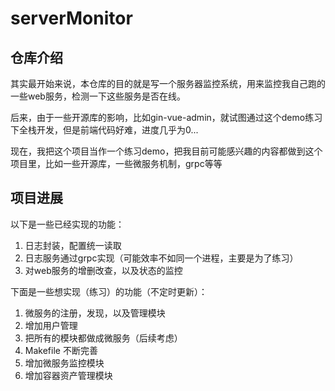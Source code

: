 # serverMonitor

## 仓库介绍

其实最开始来说，本仓库的目的就是写一个服务器监控系统，用来监控我自己跑的一些web服务，检测一下这些服务是否在线。

后来，由于一些开源库的影响，比如gin-vue-admin，就试图通过这个demo练习下全栈开发，但是前端代码好难，进度几乎为0...

现在，我把这个项目当作一个练习demo，把我目前可能感兴趣的内容都做到这个项目里，比如一些开源库，一些微服务机制，grpc等等


## 项目进展

以下是一些已经实现的功能：
1. 日志封装，配置统一读取
2. 日志服务通过grpc实现（可能效率不如同一个进程，主要是为了练习）
3. 对web服务的增删改查，以及状态的监控

下面是一些想实现（练习）的功能（不定时更新）：
1. 微服务的注册，发现，以及管理模块
2. 增加用户管理
3. 把所有的模块都做成微服务（后续考虑）
4. Makefile 不断完善
5. 增加微服务监控模块
6. 增加容器资产管理模块
